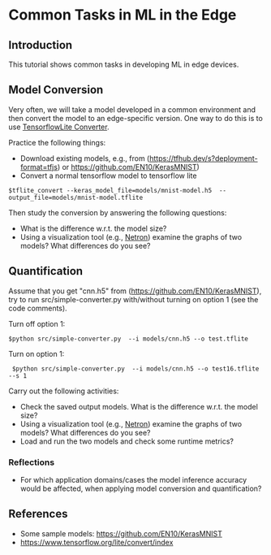 # Common Tasks in ML in the Edge

## Introduction

This tutorial shows common tasks in developing ML in edge devices.

## Model Conversion

Very often, we will take a model developed in a common environment and then convert the model to an edge-specific version. One way to do this is to use [TensorflowLite Converter](https://www.tensorflow.org/lite/convert/index).

Practice the following things:

* Download existing models, e.g., from (https://tfhub.dev/s?deployment-format=tfjs) or https://github.com/EN10/KerasMNIST)
* Convert a normal tensorflow model to tensorflow lite
  
```
$tflite_convert --keras_model_file=models/mnist-model.h5  --output_file=models/mnist-model.tflite
```

Then study the conversion by answering the following questions:

* What is the difference w.r.t. the model size?
* Using a visualization tool (e.g., [Netron](https://github.com/lutzroeder/netron)) examine the graphs of two models? What differences do you see?

## Quantification

Assume that you get "cnn.h5" from (https://github.com/EN10/KerasMNIST), try to run src/simple-converter.py with/without turning on option 1 (see the code comments).

Turn off option 1:
```
$python src/simple-converter.py  --i models/cnn.h5 --o test.tflite
```
Turn on option 1:
```
 $python src/simple-converter.py  --i models/cnn.h5 --o test16.tflite --s 1
 ```

Carry out the following activities:

* Check the saved output models. What is the difference w.r.t. the model size?
* Using a visualization tool (e.g., [Netron](https://github.com/lutzroeder/netron)) examine the graphs of two models? What differences do you see?
* Load and run the two  models and check some runtime metrics?

### Reflections

- For which application domains/cases  the model inference accuracy would be affected, when applying  model conversion and quantification?

## References

* Some sample models: https://github.com/EN10/KerasMNIST
* https://www.tensorflow.org/lite/convert/index
